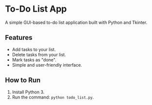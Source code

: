 # To-Do List App

A simple GUI-based to-do list application built with Python and Tkinter.

## Features
- Add tasks to your list.
- Delete tasks from your list.
- Mark tasks as "done".
- Simple and user-friendly interface.

## How to Run
1. Install Python 3.
2. Run the command: `python todo_list.py`.
